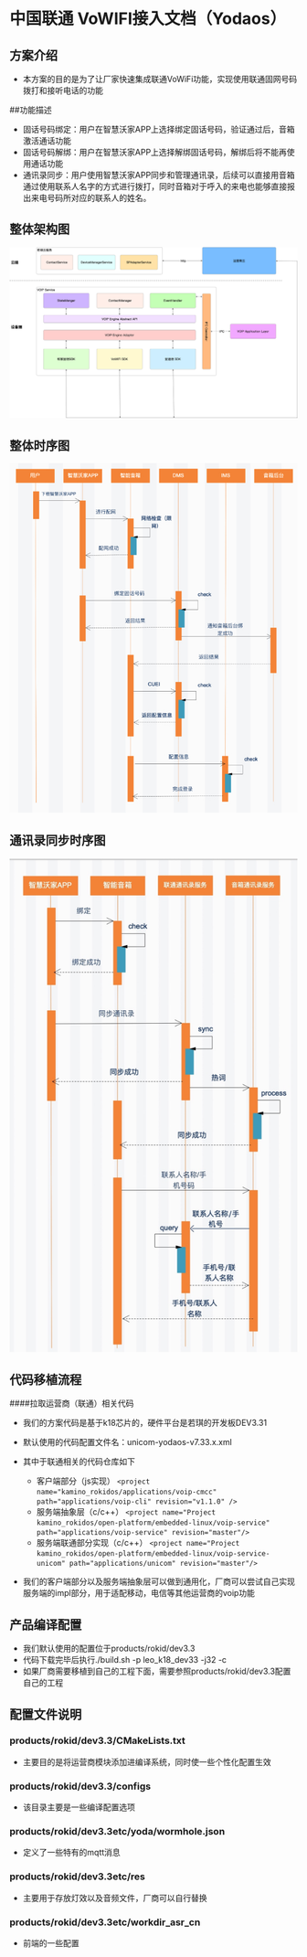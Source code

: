 # 中国联通 VoWIFI接入文档（Yodaos）
## 方案介绍
* 本方案的目的是为了让厂家快速集成联通VoWiFi功能，实现使用联通固网号码拨打和接听电话的功能

##功能描述
* 固话号码绑定：用户在智慧沃家APP上选择绑定固话号码，验证通过后，音箱激活通话功能
* 固话号码解绑：用户在智慧沃家APP上选择解绑固话号码，解绑后将不能再使用通话功能
* 通讯录同步：用户使用智慧沃家APP同步和管理通讯录，后续可以直接用音箱通过使用联系人名字的方式进行拨打，同时音箱对于呼入的来电也能够直接报出来电号码所对应的联系人的姓名。

## 整体架构图
![架构图](架构图.png)
## 整体时序图
![时序图](联通时序图.jpg)
## 通讯录同步时序图
![时序图](通讯录时序图.jpg)

## 代码移植流程
####拉取运营商（联通）相关代码
* 我们的方案代码是基于k18芯片的，硬件平台是若琪的开发板DEV3.31
* 默认使用的代码配置文件名：unicom-yodaos-v7.33.x.xml
* 其中于联通相关的代码仓库如下
	* 客户端部分（js实现）
`<project name="kamino_rokidos/applications/voip-cmcc" path="applications/voip-cli" revision="v1.1.0" />`
	* 服务端抽象层（c/c++）
`<project name="Project kamino_rokidos/open-platform/embedded-linux/voip-service" path="applications/voip-service" revision="master"/>`
	* 服务端联通部分实现（c/c++）
`<project name="Project kamino_rokidos/open-platform/embedded-linux/voip-service-unicom" path="applications/unicom" revision="master"/>`

* 我们的客户端部分以及服务端抽象层可以做到通用化，厂商可以尝试自己实现服务端的impl部分，用于适配移动，电信等其他运营商的voip功能

## 产品编译配置
* 我们默认使用的配置位于products/rokid/dev3.3
* 代码下载完毕后执行./build.sh -p leo_k18_dev33 -j32 -c
* 如果厂商需要移植到自己的工程下面，需要参照products/rokid/dev3.3配置自己的工程

## 配置文件说明
### products/rokid/dev3.3/CMakeLists.txt
* 主要目的是将运营商模块添加进编译系统，同时使一些个性化配置生效

### products/rokid/dev3.3/configs
* 该目录主要是一些编译配置选项

### products/rokid/dev3.3etc/yoda/wormhole.json
* 定义了一些特有的mqtt消息

### products/rokid/dev3.3etc/res
* 主要用于存放灯效以及音频文件，厂商可以自行替换

### products/rokid/dev3.3etc/workdir_asr_cn
* 前端的一些配置



